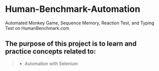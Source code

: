 # Human-Benchmark-Automation
Automated Monkey Game, Sequence Memory, Reaction Test, and Typing Test on HumanBenchmark.com

## The purpose of this project is to learn and practice concepts related to:
> - Automation with Selenium

